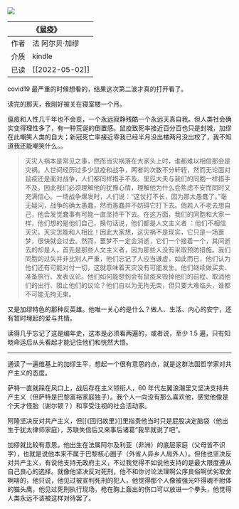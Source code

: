 <img src='https://picture-guan.oss-cn-hangzhou.aliyuncs.com/20220824060738.png' class="bookCover"/>



|      | 《鼠疫》 |
| :--- | :-------- |
| 作者 |     法 阿尔贝·加缪      |
| 介质 | kindle    |
| 已读 |  [[2022-05-02]]         |

covid19 最严重的时候想看的，结果这次第二波才真的打开看了。

读完的那天，我刚好被关在寝室楼一个月。

瘟疫和人性几千年也不会变，一个永远寂静残酷一个永远天真自我。但人类社会确实变得理性多了，有一种荒诞的倒置感。鼠疫致死率接近百分百也只是封城，加缪在此嘲笑人类的自大；新冠死亡率接近零我已经半月没出楼两月没出校了，我不知道我还能嘲笑什么。。

> 天灾人祸本是常见之事，然而当灾祸落在大家头上时，谁都难以相信那会是灾祸。人世间经历过多少鼠疫和战争，两者的次数不分轩轾，然而无论面对鼠疫还是面对战争，人们都同样措手不及。里厄大夫与我们的同胞一样措手不及，因此我们必须理解他的犹豫心情，理解他为什么会焦虑不安而同时又充满信心。一场战争爆发时，人们说：“这仗打不长，因为那太愚蠢了。”毫无疑问，战争的确太愚蠢，然而愚蠢并不妨碍它打下去。倘若人不老去想自己，他会发觉蠢事有可能一直坚持干下去。在这方面，我们的同胞和大家一样，他们想的是他们自己，换句话说，他们都是人文主义者 ：他们不相信天灾。天灾怎能和人相比！因此大家想，这灾祸不是现实，它只是一场噩梦，很快就会过去。然而，噩梦不一定会消逝，它们一个接着一个，其间逝去的却是人，首先是那些人文主义者，因为那些人没有采取预防措施。我们同胞的过失并非比别人严重，他们忘记了人应当谦虚，如此而已，他们认为他们还有可能对付一切，这就意味着天灾没有可能发生。他们继续做买卖、准备旅行、发表议论。他们如何能想到会有鼠疫来毁掉他们的前程、取消他们的出行、阻止他们的议论？他们自以为无拘无束，但只要大难临头，谁都不可能无拘无束。 

又是加缪特色的那种反英雄。他唯一关心的是什么？做人、生活、内心的安宁，还有暂时埋起的爱与共情。

读得几乎忘记了这是编年史，这本是必须看两遍的，或者说，至少 1.5 遍，只有知晓命运后从头看起才能记住他们和恍然大悟。

---

通读了一遍维基上的加缪生平，想起一个很有意思的点，就是这群法国哲学家对共产主义的态度。

萨特一直就踩在风口上，战后存在主义领衔人，60 年代左翼浪潮里又坚决支持共产主义（但萨特是巴黎富裕家庭独子）。我个人一向没有那么喜欢他，感觉他像是个天才怪胎（谢尔顿？）和享受注视的社会活动家。

阿隆坚决反对共产主义，但[[《回归故里》]]里指责他当时只是屁股决定脑袋（他出生于犹太律师家庭），苏联失信后又来事后诸葛“我早就说了吧”。

加缪就比较有意思。他出生在法属阿尔及利亚（非洲）的底层家庭（父母皆不识字），也就是说他本来不属于巴黎核心圈子（外省人异乡人局外人）。但他也坚决反对共产主义，有说他支持无政府主义，不过我觉得不如说他支持的是最大限度遵从自己良心的选择。就像他坚决反对死刑，他不和你讨论法理啊公序良俗啊优劣取舍啊啥的，他只说，他见过被宣判死刑的犯人，他觉得那个人像被强光吓得魂不附体的猫头鹰，他见过死刑执行现场，枪在胸上轰出的伤口可以放进一个拳头，他觉得人类永远不该被这样对待罢了。
